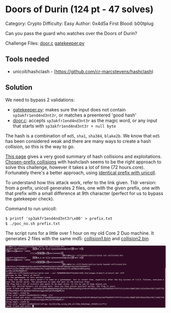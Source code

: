 # Doors of Durin (124 pt - 47 solves)

Category: Crypto
Difficulty: Easy
Author: 0x4d5a
First Blood: b00tplug

Can you pass the guard who watches over the Doors of Durin?

Challenge Files: [door.c](door.c) [gatekeeper.py](gatekeeper.py)

## Tools needed
- unicoll/hashclash - [https://github.com/cr-marcstevens/hashclash)

## Solution

We need to bypass 2 validations:
- [gatekeeper.py](gatekeeper.py): makes sure the input does not contain `sp3akfr1end4nd3nt3r`, or matches a preentered 'good hash'
- [door.c](door.c): accepts `sp3akfr1end4nd3nt3r` as the magic word, or any input that starts with `sp3akfr1end4nd3nt3r + null byte`

The hash is a combination of `md5`, `sha1`, `sha384`, `blake2b`. We know that `md5` has been considered weak and there are many ways to create a hash collision, so this is the way to go.

[This page](https://github.com/corkami/collisions) gives a very good summary of hash collisions and exploitations. [Chosen-prefix collisions](https://github.com/corkami/collisions#chosen-prefix-collisions) with hashclash seems to be the right approach to solve this challenge, however it takes a lot of time (72 hours.core). Fortunately there's a better approach, using [identical prefix with unicoll](https://github.com/corkami/collisions#unicoll-md5).

To understand how this attack work, refer to the link given. Tldr version: from a prefix, unicoll generates 2 files, one with the given prefix, one with that prefix with a small difference at 9th character (perfect for us to bypass the gatekeeper check).

Command to run unicoll:

```
$ printf 'sp3akfr1end4nd3nt3r\x00' > prefix.txt
$ ./poc_no.sh prefix.txt
```

The script runs for a little over 1 hour on my old Core 2 Duo machine. It generates 2 files with the same md5: [collision1.bin](collision1.bin) and [collision2.bin](collision2.bin)

![Screenshot](screenshot.png)
